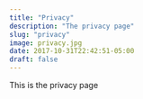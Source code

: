 ```yaml
---
title: "Privacy"
description: "The privacy page"
slug: "privacy"
image: privacy.jpg
date: 2017-10-31T22:42:51-05:00
draft: false
---
```


This is the privacy page